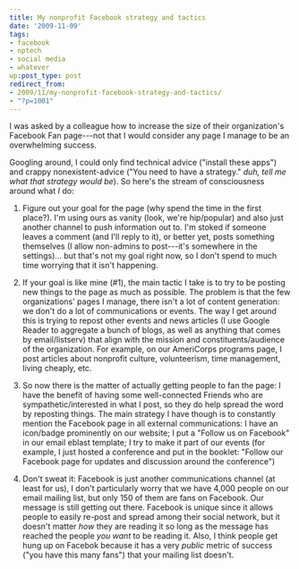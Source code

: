 ```yaml
---
title: My nonprofit Facebook strategy and tactics
date: '2009-11-09'
tags:
- facebook
- nptech
- social media
- whatever
wp:post_type: post
redirect_from:
- 2009/11/my-nonprofit-facebook-strategy-and-tactics/
- "?p=1001"
---
```


I was asked by a colleague how to increase the size of their organization's Facebook Fan page---not that I would consider any page I manage to be an overwhelming success.

Googling around, I could only find technical advice ("install these apps") and crappy nonexistent-advice ("You need to have a strategy." _duh, tell me what that strategy would be_). So here's the stream of consciousness around what _I_ do:

1. Figure out your goal for the page (why spend the time in the first place?).  I'm using ours as vanity (look, we're hip/popular) and also just another channel to push information out to. I'm stoked if someone leaves a comment (and I'll reply to it), or better yet, posts something themselves (I allow non-admins to post---it's somewhere in the settings)... but that's not my goal right now, so I don't spend to much time worrying that it isn't happening.

2. If your goal is like mine (#1), the main tactic I take is to try to be posting new things to the page as much as possible. The problem is that the few organizations' pages I manage, there isn't a lot of content generation: we don't do a lot of communications or events. The way I get around this is trying to repost other events and news articles (I use Google Reader to aggregate a bunch of blogs, as well as anything that comes by email/listserv) that align with the mission and constituents/audience of the organization. For example, on our AmeriCorps programs page, I post articles about nonprofit culture, volunteerism, time management, living cheaply, etc.

3. So now there is the matter of actually getting people to fan the page: I have the benefit of having some well-connected Friends who are sympathetic/interested in what I post, so they do help spread the word by reposting things. The main strategy I have though is to constantly mention the Facebook page in all external communications: I have an icon/badge prominently on our website; I put a "Follow us on Facebook" in our email eblast template; I try to make it part of our events (for example, I just hosted a conference and put in the booklet: "Follow our Facebook page for updates and discussion around the conference")

4. Don't sweat it: Facebook is just another communications channel (at least for us), I don't particularly worry that we have 4,000 people on our email mailing list, but only 150 of them are fans on Facebook. Our message is still getting out there. Facebook is unique since it allows people to easily re-post and spread among their social network, but it doesn't matter _how_ they are reading it so long as the message has reached the people _you want_ to be reading it. Also, I think people get hung up on Facebok because it has a very _public_ metric of success ("you have this many fans") that your mailing list doesn't.
